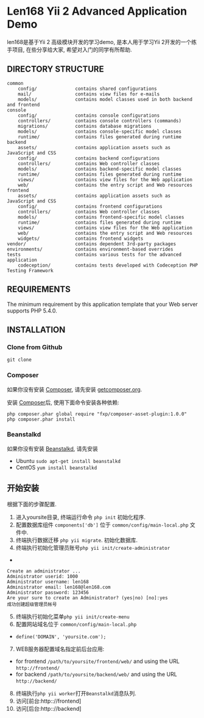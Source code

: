 Len168 Yii 2 Advanced Application Demo
==========================================

len168是基于Yii 2 高级模块开发的学习demo, 是本人用于学习Yii 2开发的一个练手项目, 在些分享给大家, 希望对入门的同学有所帮助.


DIRECTORY STRUCTURE
-------------------

```
common
    config/              contains shared configurations
    mail/                contains view files for e-mails
    models/              contains model classes used in both backend and frontend
console
    config/              contains console configurations
    controllers/         contains console controllers (commands)
    migrations/          contains database migrations
    models/              contains console-specific model classes
    runtime/             contains files generated during runtime
backend
    assets/              contains application assets such as JavaScript and CSS
    config/              contains backend configurations
    controllers/         contains Web controller classes
    models/              contains backend-specific model classes
    runtime/             contains files generated during runtime
    views/               contains view files for the Web application
    web/                 contains the entry script and Web resources
frontend
    assets/              contains application assets such as JavaScript and CSS
    config/              contains frontend configurations
    controllers/         contains Web controller classes
    models/              contains frontend-specific model classes
    runtime/             contains files generated during runtime
    views/               contains view files for the Web application
    web/                 contains the entry script and Web resources
    widgets/             contains frontend widgets
vendor/                  contains dependent 3rd-party packages
environments/            contains environment-based overrides
tests                    contains various tests for the advanced application
    codeception/         contains tests developed with Codeception PHP Testing Framework
```


REQUIREMENTS
------------

The minimum requirement by this application template that your Web server supports PHP 5.4.0.


INSTALLATION
------------

### Clone from Github

~~~
git clone 
~~~

### Composer

如果你没有安装 [Composer](http://getcomposer.org/), 请先安装
 [getcomposer.org](http://getcomposer.org/doc/00-intro.md#installation-nix).

安装 [Composer](http://getcomposer.org/)后, 使用下面命令安装各种依赖:

~~~
php composer.phar global require "fxp/composer-asset-plugin:1.0.0"
php composer.phar install
~~~

### Beanstalkd
如果你没有安装 [Beanstalkd](http://kr.github.io/beanstalkd/), 请先安装
- Ubuntu `sudo apt-get install beanstalkd`
- CentOS `yum install beanstalkd`

开始安装
-------

根据下面的步骤配置.

1. 进入yoursite目录, 终端运行命令 `php init` 初始化程序.
2. 配置数据库组件 `components['db']` 位于 `common/config/main-local.php` 文件中.
3. 终端执行数据迁移 `php yii migrate`. 初始化数据库.
4. 终端执行初始化管理员账号`php yii init/create-administrator`
-
~~~
Create an administrator ...
Administrator userid: 1000
Administrator username: len168
Administrator email: len168@len168.com
Administrator password: 123456
Are your sure to create an Administrator? (yes|no) [no]:yes
成功创建超级管理员帐号
~~~
5. 终端执行初始化菜单`php yii init/create-menu`
6. 配置网站域名位于 `common/config/main-local.php`
- `define('DOMAIN', 'yoursite.com');`
7. WEB服务器配置域名指定前后台应用:

- for frontend `/path/to/yoursite/frontend/web/` and using the URL `http://frontend/`
- for backend `/path/to/yoursite/backend/web/` and using the URL `http://backend/`

8. 终端执行`php yii worker`打开`Beanstalkd`消息队列.
9. 访问[前台:http:://frontend]
10. 访问[后台:http:://backend]


